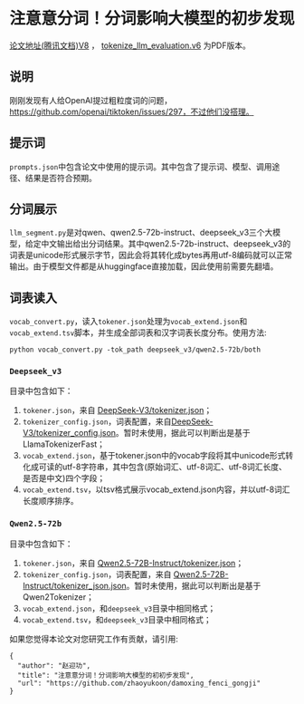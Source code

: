 # 注意意分词！分词影响大模型的初步发现

[论文地址(腾讯文档)V8](https://docs.qq.com/pdf/DT1hvaXpPU2ZrVWZE) ， [tokenize_llm_evaluation.v6](https://github.com/zhaoyukoon/damoxing_fenci_gongji/blob/main/tokenize_llm_evaluation.v6.pdf) 为PDF版本。

## 说明
刚刚发现有人给OpenAI提过粗粒度词的问题，https://github.com/openai/tiktoken/issues/297，不过他们没搭理。

## 提示词
`prompts.json`中包含论文中使用的提示词。其中包含了提示词、模型、调用途径、结果是否符合预期。


## 分词展示

`llm_segment.py`是对qwen、qwen2.5-72b-instruct、deepseek_v3三个大模型，给定中文输出给出分词结果。其中qwen2.5-72b-instruct、deepseek_v3的词表是unicode形式展示字节，因此会将其转化成bytes再用utf-8编码就可以正常输出。由于模型文件都是从huggingface直接加载，因此使用前需要先翻墙。

## 词表读入

`vocab_convert.py`，读入`tokener.json`处理为`vocab_extend.json`和 `vocab_extend.tsv`脚本，并生成全部词表和汉字词表长度分布。使用方法:

`python vocab_convert.py -tok_path deepseek_v3/qwen2.5-72b/both`

### `Deepseek_v3`
目录中包含如下：
1. `tokener.json`，来自 [DeepSeek-V3/tokenizer.json](https://huggingface.co/deepseek-ai/DeepSeek-V3/blob/main/tokenizer.json)；
2. `tokenizer_config.json`，词表配置，来自[DeepSeek-V3/tokenizer_config.json](https://huggingface.co/deepseek-ai/DeepSeek-V3/blob/main/tokenizer_config.json)。暂时未使用，据此可以判断出是基于LlamaTokenizerFast；
3. `vocab_extend.json`，基于tokener.json中的vocab字段将其中unicode形式转化成可读的utf-8字符串，其中包含(原始词汇、utf-8词汇、utf-8词汇长度、是否是中文)四个字段；
4. `vocab_extend.tsv`，以tsv格式展示vocab_extend.json内容，并以utf-8词汇长度顺序排序。


### `Qwen2.5-72b`
目录中包含如下：
1. `tokener.json`，来自 [Qwen2.5-72B-Instruct/tokenizer.json](https://huggingface.co/Qwen/Qwen2.5-72B-Instruct/blob/main/tokenizer.json)；
2. `tokenizer_config.json`，词表配置，来自 [Qwen2.5-72B-Instruct/tokenizer_json.json](https://huggingface.co/Qwen/Qwen2.5-72B-Instruct/blob/main/tokenizer_json.json)。暂时未使用，据此可以判断出是基于Qwen2Tokenizer；
3. `vocab_extend.json`，和`deepseek_v3`目录中相同格式；
4. `vocab_extend.tsv`，和`deepseek_v3`目录中相同格式；

如果您觉得本论文对您研究工作有贡献，请引用:
```
{
  "author": "赵迎功",
  "title": "注意意分词！分词影响大模型的初初步发现",
  "url": "https://github.com/zhaoyukoon/damoxing_fenci_gongji"
}
```
